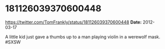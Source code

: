 # 181126039370600448
https://twitter.com/TomFrankly/status/181126039370600448
**Date:** 2012-03-17

A little kid just gave a thumbs up to a man playing violin in a werewolf mask. #SXSW
